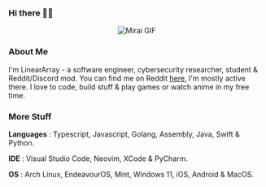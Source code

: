 ### Hi there 👋🏼

<div align="center">
  <img src="https://i.pinimg.com/originals/94/39/c2/9439c2c772ee1d0ab6e5ca770bdfc458.gif" alt="Mirai GIF">
</div>

<div> </div>

### About Me
I'm LinearArray - a software engineer, cybersecurity researcher, student & Reddit/Discord mod. You can find me on Reddit [here](https://www.reddit.com/user/LinearArray), I'm mostly active there. I love to code, build stuff & play games or watch anime in my free time.

### More Stuff

**Languages** : Typescript, Javascript, Golang, Assembly, Java, Swift & Python.

**IDE** : Visual Studio Code, Neovim, XCode & PyCharm.

**OS** : Arch Linux, EndeavourOS, Mint, Windows 11, iOS, Android & MacOS.

